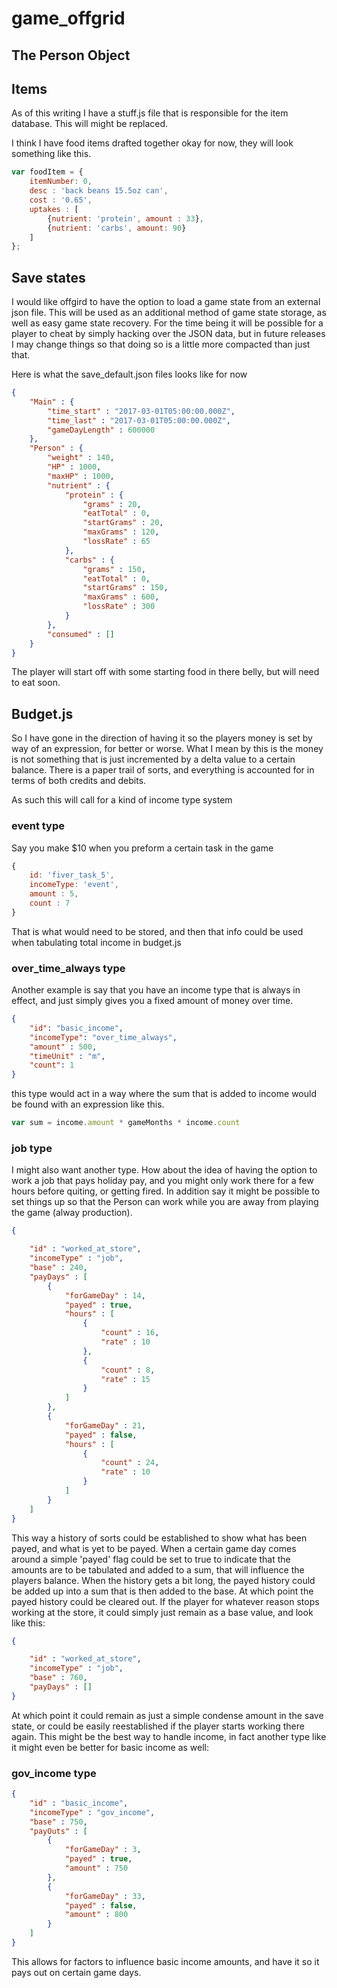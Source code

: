 # game_offgrid

## The Person Object

## Items

As of this writing I have a stuff.js file that is responsible for the item database. This will might be replaced.


I think I have food items drafted together okay for now, they will look something like this.
```js
var foodItem = {
    itemNumber: 0,
    desc : 'back beans 15.5oz can',
    cost : '0.65',
    uptakes : [
        {nutrient: 'protein', amount : 33},
        {nutrient: 'carbs', amount: 90}
    ]
};
```

## Save states

I would like offgird to have the option to load a game state from an external json file. This will be used as an additional method of game state storage, as well as easy game state recovery. For the time being it will be possible for a player to cheat by simply hacking over the JSON data, but in future releases I may change things so that doing so is a little more compacted than just that.

Here is what the save_default.json files looks like for now
```json
{
    "Main" : {
        "time_start" : "2017-03-01T05:00:00.000Z",
        "time_last" : "2017-03-01T05:00:00.000Z",
        "gameDayLength" : 600000
    },
    "Person" : {
        "weight" : 140,
        "HP" : 1000,
        "maxHP" : 1000,
        "nutrient" : {
            "protein" : {
                "grams" : 20,
                "eatTotal" : 0,
                "startGrams" : 20,
                "maxGrams" : 120,
                "lossRate" : 65
            },
            "carbs" : {
                "grams" : 150,
                "eatTotal" : 0,
                "startGrams" : 150,
                "maxGrams" : 600,
                "lossRate" : 300
            }
        },
        "consumed" : []
    }
}
```

The player will start off with some starting food in there belly, but will need to eat soon.

## Budget.js

So I have gone in the direction of having it so the players money is set by way of an expression, for better or worse. What I mean by this is the money is not something that is just incremented by a delta value to a certain balance. There is a paper trail of sorts, and everything is accounted for in terms of both credits and debits.

As such this will call for a kind of income type system

### event type

Say you make $10 when you preform a certain task in the game

```js
{
    id: 'fiver_task_5',
    incomeType: 'event',
    amount : 5,
    count : 7
}
```

That is what would need to be stored, and then that info could be used when tabulating total income
    in budget.js

### over_time_always type

Another example is say that you have an income type that is always in effect, and just simply gives you a fixed amount of money over time.

```json
{
    "id": "basic_income",
    "incomeType": "over_time_always",
    "amount" : 500,
    "timeUnit" : "m",
    "count": 1
}
```

this type would act in a way where the sum that is added to income would be found with an expression like this.

```js
var sum = income.amount * gameMonths * income.count
```

### job type

I might also want another type. How about the idea of having the option to work a job that pays holiday pay, and you might only work there for a few hours before quiting, or getting fired. In addition say it might be possible to set things up so that the Person can work while you are away from playing the game (alway production).

```json
{

    "id" : "worked_at_store",
    "incomeType" : "job",
    "base" : 240,
    "payDays" : [
        {
            "forGameDay" : 14,
            "payed" : true,
            "hours" : [
                {
                    "count" : 16,
                    "rate" : 10
                }, 
                {
                    "count" : 8,
                    "rate" : 15
                }
            ]
        }, 
        {
            "forGameDay" : 21,
            "payed" : false,
            "hours" : [
                {
                    "count" : 24,
                    "rate" : 10
                }
            ]
        }
    ]
}
```

This way a history of sorts could be established to show what has been payed, and what is yet to be payed. When a certain game day comes around a simple 'payed' flag could be set to true to indicate that the amounts are to be tabulated and added to a sum, that will influence the players balance. When the history gets a bit long, the payed history could be added up into a sum that is then added to the base. At which point the payed history could be cleared out. If the player for whatever reason stops working at the store, it could simply just remain as a base value, and look like this:

```json
{

    "id" : "worked_at_store",
    "incomeType" : "job",
    "base" : 760,
    "payDays" : []
}
```

At which point it could remain as just a simple condense amount in the save state, or could be easily reestablished if the player starts working there again. This might be the best way to handle income, in fact another type like it might even be better for basic income as well:

### gov_income type

```json
{
    "id" : "basic_income",
    "incomeType" : "gov_income",
    "base" : 750,
    "payOuts" : [
        {
            "forGameDay" : 3,
            "payed" : true,
            "amount" : 750
        },
        {
            "forGameDay" : 33,
            "payed" : false,
            "amount" : 800
        }
    ]
}
```

This allows for factors to influence basic income amounts, and have it so it pays out on certain game days.